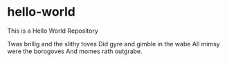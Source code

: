 # hello-world
This is a Hello World Repository

Twas brillig and the slithy toves
Did gyre and gimble in the wabe
All mimsy were the borogoves
And momes rath outgrabe.


